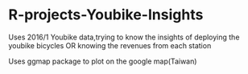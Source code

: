 # R-projects-Youbike-Insights
Uses 2016/1 Youbike data,trying to know the insights of deploying the youbike bicycles OR knowing the revenues from each station

Uses ggmap package to plot on the google map(Taiwan)
